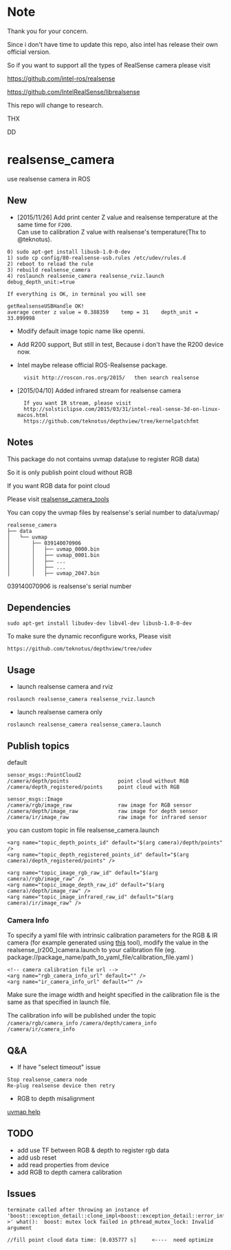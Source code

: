 # Note
Thank you for your concern.

Since i don't have time to update this repo, also intel has release their own official version.

So if you want to support all the types of RealSense camera please visit

https://github.com/intel-ros/realsense

https://github.com/IntelRealSense/librealsense


This repo will change to research. 


THX

DD

# realsense_camera
use realsense camera in ROS



## New

* [2015/11/26] Add print center Z value and realsense temperature at the same time for `F200`.  
Can use to calibration Z value with realsense's temperature(Thx to @teknotus).

```
0) sudo apt-get install libusb-1.0-0-dev  
1) sudo cp config/80-realsense-usb.rules /etc/udev/rules.d  
2) reboot to reload the rule  
3) rebuild realsense_camera  
4) roslaunch realsense_camera realsense_rviz.launch debug_depth_unit:=true

If everything is OK, in terminal you will see  

getRealsenseUSBHandle OK!  
average center z value = 0.388359    temp = 31    depth_unit = 33.099998
```

* Modify default image topic name like openni.

* Add R200 support, But still in test, Because i don't have the R200 device now.

* Intel maybe release official ROS-Realsense package.

		visit http://roscon.ros.org/2015/   then search realsense


* [2015/04/10] Added infrared stream for realsense camera

        If you want IR stream, please visit
        http://solsticlipse.com/2015/03/31/intel-real-sense-3d-on-linux-macos.html
        https://github.com/teknotus/depthview/tree/kernelpatchfmt




## Notes
This package do not contains uvmap data(use to register RGB data)

So it is only publish point cloud without RGB

If you want RGB data for point cloud

Please visit [realsense_camera_tools](https://github.com/BlazingForests/realsense_camera_tools)

You can copy the uvmap files by realsense's serial number to data/uvmap/

```
realsense_camera
├── data
│   └── uvmap
│       ├── 039140070906
│       │   ├── uvmap_0000.bin
│       │   ├── uvmap_0001.bin
│       │   ├── ...
│       │   ├── ...
│       │   ├── uvmap_2047.bin
```

039140070906 is realsense's serial number



## Dependencies

```
sudo apt-get install libudev-dev libv4l-dev libusb-1.0-0-dev
```

To make sure the dynamic reconfigure works, Please visit

```
https://github.com/teknotus/depthview/tree/udev
```

## Usage

* launch realsense camera and rviz
```
roslaunch realsense_camera realsense_rviz.launch
```

* launch realsense camera only
```
roslaunch realsense_camera realsense_camera.launch
```


## Publish topics

default

```
sensor_msgs::PointCloud2
/camera/depth/points                point cloud without RGB
/camera/depth_registered/points     point cloud with RGB

sensor_msgs::Image
/camera/rgb/image_raw               raw image for RGB sensor
/camera/depth/image_raw             raw image for depth sensor
/camera/ir/image_raw                raw image for infrared sensor
```

you can custom topic in file realsense_camera.launch

```
<arg name="topic_depth_points_id" default="$(arg camera)/depth/points" />
<arg name="topic_depth_registered_points_id" default="$(arg camera)/depth_registered/points" />

<arg name="topic_image_rgb_raw_id" default="$(arg camera)/rgb/image_raw" />
<arg name="topic_image_depth_raw_id" default="$(arg camera)/depth/image_raw" />
<arg name="topic_image_infrared_raw_id" default="$(arg camera)/ir/image_raw" />
```

### Camera Info
To specify a yaml file with intrinsic calibration parameters for the RGB & IR camera (for example generated using [this](http://wiki.ros.org/camera_calibration/Tutorials/MonocularCalibration) tool), modify the value in the realsense_(r200_)camera.launch to your calibration file (eg. package://package_name/path_to_yaml_file/calibration_file.yaml )
```
<!-- camera calibration file url -->
<arg name="rgb_camera_info_url" default="" />
<arg name="ir_camera_info_url" default="" />
```
Make sure the image width and height specified in the calibration file is the same as that specified in launch file.

The calibration info will be published under the topic  `/camera/rgb/camera_info` `/camera/depth/camera_info` `/camera/ir/camera_info`


## Q&A

* If have "select timeout" issue
```
Stop realsense_camera node
Re-plug realsense device then retry
```

* RGB to depth misalignment

[uvmap help](https://github.com/BlazingForests/realsense_camera_tools/blob/master/README.md#qa)


## TODO

* add use TF between RGB & depth to register rgb data
* add usb reset
* add read properties from device
* add RGB to depth camera calibration


## Issues

```
terminate called after throwing an instance of 'boost::exception_detail::clone_impl<boost::exception_detail::error_info_injector<boost::lock_error> >' what():  boost: mutex lock failed in pthread_mutex_lock: Invalid argument

```

```
//fill point cloud data time: [0.035777 s]     <----  need optimize
```
